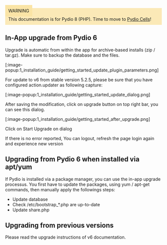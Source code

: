 <div style="background-color: #fbe9b7;font-size: 14px;">
<span style="background-color: #fae4a6;padding: 10px;">WARNING</span>
<span style="padding: 10px;display: inline-block;">This documentation is for Pydio 8 (PHP). Time to move to <a href="https://pydio.com/en/docs/administration-guides">Pydio Cells</a>!</span>
</div>

## In-App upgrade from Pydio 6

Upgrade is automatic from within the app for archive-based installs (zip / tar.gz). Make sure to backup the database and the files.

[:image-popup:1_installation_guide/getting_started_update_plugin_parameters.png]

For update to v6 from stable version 5.2.5, please be sure that you have configured action.updater as following capture:

[:image-popup:1_installation_guide/getting_started_update_dialog.png]

After saving the modification, click on upgrade button on top right bar, you can see this dialog.

[:image-popup:1_installation_guide/getting_started_after_upgrade.png]

Click on Start Upgrade on dialog

If there is no error reported, You can logout, refresh the page login again and experience new version

## Upgrading from Pydio 6 when installed via apt/yum

If Pydio is installed via a package manager, you can use the in-app upgrade processus. You first have to update the packages, using yum / apt-get commands, then manually apply the followings steps:
 
 - Update database
 - Check /etc/bootstrap_*.php are up-to-date
 - Update share.php

## Upgrading from previous versions

Please read the upgrade instructions of v6 documentation.